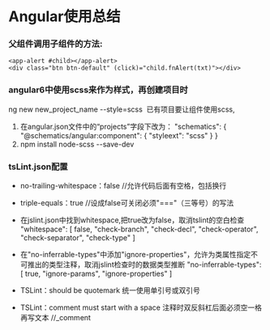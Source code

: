 # Angular使用总结

### 父组件调用子组件的方法:
	<app-alert #child></app-alert>
	<div class="btn btn-default" (click)="child.fnAlert(txt)"></div>

### angular6中使用scss来作为样式，再创建项目时
ng new new_project_name --style=scss ​​​​
已有项目要让组件使用scss,
1.  在angular.json文件中的“projects”字段下改为：
	"schematics": {
        "@schematics/angular:component": {
          "styleext": "scss"
        }
    }
2. npm install node-scss --save-dev

### tsLint.json配置 
*	no-trailing-whitespace：false //允许代码后面有空格，包括换行
*	triple-equals：true //设成false可关闭必须"==="（三等号）的写法
*	在jslint.json中找到whitespace,把true改为false，取消tslint的空白检查
 	"whitespace": [
	      false,
	      "check-branch",
	      "check-decl",
	      "check-operator",
	      "check-separator",
	      "check-type"
	]

*	在"no-inferrable-types"中添加"ignore-properties"，允许为类属性指定不可推出的类型注释，取消jslint检查时的数据类型推断
	"no-inferrable-types": [
	      true,
	      "ignore-params",
	      "ignore-properties"
	]

*	TSLint：should be quotemark
	统一使用单引号或双引号

*	TSLint：comment must start with a space
	注释时双反斜杠后面必须空一格再写文本   //_comment		
